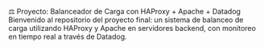⚖️ Proyecto: Balanceador de Carga con HAProxy + Apache + Datadog
Bienvenido al repositorio del proyecto final: un sistema de balanceo de carga utilizando HAProxy y Apache en servidores backend, con monitoreo en tiempo real a través de Datadog.
